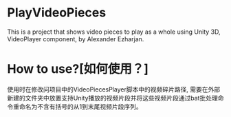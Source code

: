 # PlayVideoPieces
This is a project that shows video pieces to play as a whole using Unity 3D, VideoPlayer component, by Alexander Ezharjan.



# How to use?[如何使用？]

使用时在修改问项目中的VideoPiecesPlayer脚本中的视频碎片路径, 需要在外部新建的文件夹中放置支持Unity播放的视频片段并将这些视频片段通过bat批处理命令重命名为不含有括号的从1到末尾视频片段序列。

